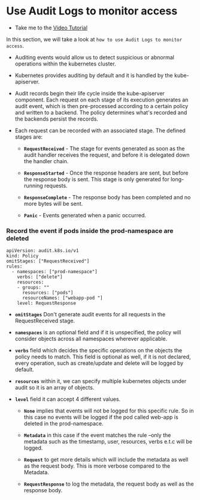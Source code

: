 # Use Audit Logs to monitor access

  - Take me to the [Video Tutorial](https://kodekloud.com/topic/use-audit-logs-to-monitor-access/)

In this section, we will take a look at `how to use Audit Logs to monitor access`.


- Auditing events would allow us to detect suspicious or abnormal operations within the kubernetes cluster.

- Kubernetes provides auditing by default and it is handled by the kube-apiserver.


- Audit records begin their life cycle inside the kube-apiserver component. Each request on each stage of its execution generates an audit event, which is then pre-processed according to a certain policy and written to a backend. The policy determines what's recorded and the backends persist the records.

- Each request can be recorded with an associated stage. The defined stages are:

  - **`RequestReceived`** - The stage for events generated as soon as the audit handler receives the request, and before it is delegated down the handler chain.

  - **`ResponseStarted`** - Once the response headers are sent, but before the response body is sent. This stage is only generated for long-running requests.

  - **`ResponseComplete`** - The response body has been completed and no more bytes will be sent.

  - **`Panic`** - Events generated when a panic occurred.


###  Record the event if pods inside the prod-namespace are deleted

    apiVersion: audit.k8s.io/v1
    kind: Policy
    omitStages: ["RequestReceived"]
    rules:
      - namespaces: ["prod-namespace"]
        verbs: ["delete"]
        resources:
        - groups: ""
          resources: ["pods"]
          resourceNames: ["webapp-pod "]
        level: RequestResponse

  - **`omitStages`** Don't generate audit events for all requests in the RequestReceived stage.

  - **`namespaces`** is an optional field and if it is unspecified, the policy will consider objects across all namespaces wherever applicable.

  - **`verbs`** field which decides the specific operations on the objects the policy needs to match. This field is optional as well, if it is not declared, every operation, such as create/update and delete will be logged by default.

  - **`resources`** within it,  we can specify multiple kubernetes objects under audit so it is an array of objects.

  - **`level`** field it can accept 4 different values.

    - **`None`** implies that events will not be logged for this specific rule. So in this case no events will be logged if the pod called web-app is deleted in the prod-namespace.

    - **`Metadata`** in this case if the event matches the rule –only the metadata such as the timestamp, user, resources, verbs e.t.c will be logged.

    - **`Request`** to get more details which will include the metadata as well as the request body. This is more verbose compared to the Metadata.

    - **`RequestResponse`** to log the metadata, the request body as well as the response body.



